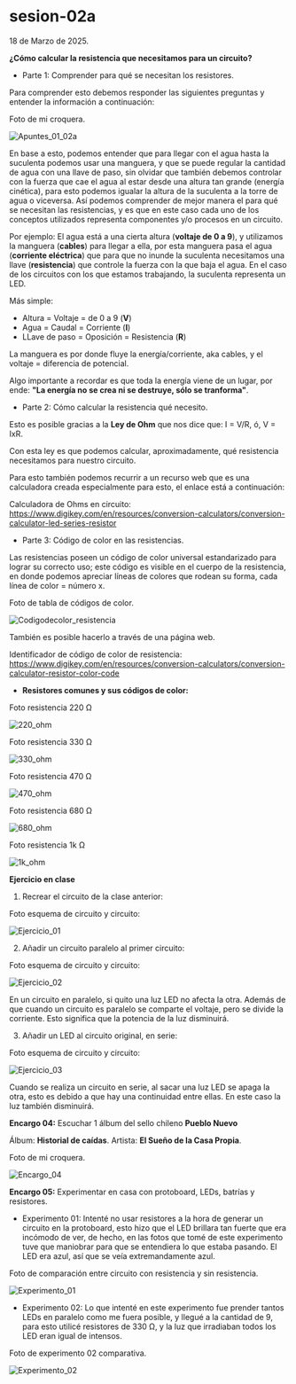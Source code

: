 # sesion-02a

18 de Marzo de 2025.

**¿Cómo calcular la resistencia que necesitamos para un circuito?**

- Parte 1: Comprender para qué se necesitan los resistores.

Para comprender esto debemos responder las siguientes preguntas y entender la información a continuación:

Foto de mi croquera.

![Apuntes_01_02a](https://github.com/user-attachments/assets/256f61a5-5612-43ac-99f3-34a87dafa1fd)

En base a esto, podemos entender que para llegar con el agua hasta la suculenta podemos usar una manguera, y que se puede regular la cantidad de agua con una llave de paso, sin olvidar que también debemos controlar con la fuerza que cae el agua al estar desde una altura tan grande (energía cinética), para esto podemos igualar la altura de la suculenta a la torre de agua o viceversa. Así podemos comprender de mejor manera el para qué se necesitan las resistencias, y es que en este caso cada uno de los conceptos utilizados representa componentes y/o procesos en un circuito.

Por ejemplo: El agua está a una cierta altura (**voltaje de 0 a 9**), y utilizamos la manguera (**cables**) para llegar a ella, por esta manguera pasa el agua (**corriente eléctrica**) que para que no inunde la suculenta necesitamos una llave (**resistencia**) que controle la fuerza con la que baja el agua. En el caso de los circuitos con los que estamos trabajando, la suculenta representa un LED.

Más simple:

- Altura = Voltaje = de 0 a 9 (**V**)
- Agua = Caudal = Corriente (**I**)
- LLave de paso = Oposición = Resistencia (**R**)

La manguera es por donde fluye la energía/corriente, aka cables, y el voltaje = diferencia de potencial.

Algo importante a recordar es que toda la energía viene de un lugar, por ende: **"La energía no se crea ni se destruye, sólo se tranforma"**.

- Parte 2: Cómo calcular la resistencia qué necesito.

Esto es posible gracias a la **Ley de Ohm** que nos dice que: I = V/R, ó, V = IxR.

Con esta ley es que podemos calcular, aproximadamente, qué resistencia necesitamos para nuestro circuito.

Para esto también podemos recurrir a un recurso web que es una calculadora creada especialmente para esto, el enlace está a continuación:

Calculadora de Ohms en circuito: <https://www.digikey.com/en/resources/conversion-calculators/conversion-calculator-led-series-resistor>

- Parte 3: Código de color en las resistencias.

Las resistencias poseen un código de color universal estandarizado para lograr su correcto uso; este código es visible en el cuerpo de la resistencia, en donde podemos apreciar líneas de colores que rodean su forma, cada línea de color = número x.

Foto de tabla de códigos de color.

![Codigodecolor_resistencia](https://github.com/user-attachments/assets/116e4e34-2cb0-4487-b30a-3ad2ee76b33d)

También es posible hacerlo a través de una página web.

Identificador de código de color de resistencia: <https://www.digikey.com/en/resources/conversion-calculators/conversion-calculator-resistor-color-code>

- **Resistores comunes y sus códigos de color:**

Foto resistencia 220 Ω

![220_ohm](https://github.com/user-attachments/assets/169e7616-cb72-4629-b187-a8d43005962e)

Foto resistencia 330 Ω

![330_ohm](https://github.com/user-attachments/assets/02dc766c-54ad-46d5-917f-f08eaa0a03a5)

Foto resistencia 470 Ω

![470_ohm](https://github.com/user-attachments/assets/b72ac294-70a7-4e05-8798-66b4d4cb3627)

Foto resistencia 680 Ω

![680_ohm](https://github.com/user-attachments/assets/04979a3e-ffd5-4028-8392-0bd4b1135ec5)

Foto resistencia 1k Ω

![1k_ohm](https://github.com/user-attachments/assets/17a5db6f-3348-412d-86fa-8426acb4322c)

**Ejercicio en clase**

 1. Recrear el circuito de la clase anterior:

Foto esquema de circuito y circuito:

![Ejercicio_01](https://github.com/user-attachments/assets/044fbcec-5243-485b-870a-51525a32604a)

 2. Añadir un circuito paralelo al primer circuito:

Foto esquema de circuito y circuito:

![Ejercicio_02](https://github.com/user-attachments/assets/6766068c-a29d-4984-8572-23bf9f0adb63)

En un circuito en paralelo, si quito una luz LED no afecta la otra. Además de que cuando un circuito es paralelo se comparte el voltaje, pero se divide la corriente. Esto significa que la potencia de la luz disminuirá.

 3. Añadir un LED al circuito original, en serie:

Foto esquema de circuito y circuito:

![Ejercicio_03](https://github.com/user-attachments/assets/7cda2b7e-d6db-4338-a006-65bbe365aafa)

Cuando se realiza un circuito en serie, al sacar una luz LED se apaga la otra, esto es debido a que hay una continuidad entre ellas. En este caso la luz también disminuirá.

**Encargo 04:** Escuchar 1 álbum del sello chileno **Pueblo Nuevo**

Álbum: **Historial de caídas**.
Artista: **El Sueño de la Casa Propia**.

Foto de mi croquera.

![Encargo_04](https://github.com/user-attachments/assets/0dbaadd7-e755-400e-ac59-0d2cb62f878a)

**Encargo 05:** Experimentar en casa con protoboard, LEDs, batrías y resistores.

- Experimento 01: Intenté no usar resistores a la hora de generar un circuito en la protoboard, esto hizo que el LED brillara tan fuerte que era incómodo de ver, de hecho, en las fotos que tomé de este experimento tuve que maniobrar para que se entendiera lo que estaba pasando. El LED era azul, así que se veía extremandamente azul.

Foto de comparación entre circuito con resistencia y sin resistencia.

![Experimento_01](https://github.com/user-attachments/assets/a254bff3-4755-4b48-bd6b-c6271f031a6a)

- Experimento 02:  Lo que intenté en este experimento fue prender tantos LEDs en paralelo como me fuera posible, y llegué a la cantidad de 9, para esto utilicé resistores de 330 Ω, y la luz que irradiaban todos los LED eran igual de intensos.

Foto de experimento 02 comparativa.

![Experimento_02](https://github.com/user-attachments/assets/6d2b9c55-4a6e-4494-aae3-fb70438b8f51)
